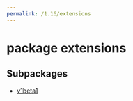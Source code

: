 ```yaml
---
permalink: /1.16/extensions
---
```


# package extensions



## Subpackages

* [v1beta1](extensions-v1beta1.md)